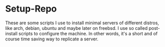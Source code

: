 # Setup-Repo
These are some scripts I use to install minimal servers of different distros,
like arch, debian, ubuntu and maybe later on freebsd. I use so called
post-install scripts to configure the machine. In other words, it's a short
and of course time saving way to replicate a server.
